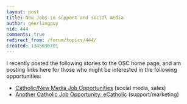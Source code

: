 ```yaml
---
layout: post
title: New Jobs in support and social media
author: geerlingguy
nid: 444
comments: true
redirect_from: /forum/topics/444/
created: 1345036701
---
```

I recently posted the following stories to the OSC home page, and am posting links here for those who might be interested in the following opportunities:

<ul>
	<li><a href="http://www.opensourcecatholic.com/blog/jeff-geerling/catholicnew-media-job">Catholic/New Media Job Opportunities</a> (social media, sales)</li>
	<li><a href="http://www.opensourcecatholic.com/blog/jeff-geerling/another-catholic-job-">Another Catholic Job Opportunity: eCatholic</a> (support/marketing)</li>
</ul>
